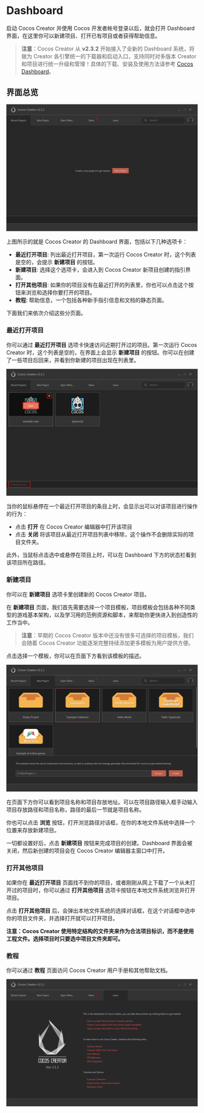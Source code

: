 # Dashboard

启动 Cocos Creator 并使用 Cocos 开发者帐号登录以后，就会打开 Dashboard 界面，在这里你可以新建项目、打开已有项目或者获得帮助信息。

> **注意**：Cocos Creator 从 **v2.3.2** 开始接入了全新的 Dashboard 系统，将做为 Creator 各引擎统一的下载器和启动入口，支持同时对多版本 Creator 和项目进行统一升级和管理！具体的下载、安装及使用方法请参考 [Cocos Dashboard](https://docs.cocos.com/creator/3.0/manual/zh/getting-started/install/)。

## 界面总览

![](dashboard/overview.png)

上图所示的就是 Cocos Creator 的 Dashboard 界面，包括以下几种选项卡：

- **最近打开项目**: 列出最近打开项目，第一次运行 Cocos Creator 时，这个列表是空的，会提示 **新建项目** 的按钮。
- **新建项目**: 选择这个选项卡，会进入到 Cocos Creator 新项目创建的指引界面。
- **打开其他项目**: 如果你的项目没有在最近打开的列表里，你也可以点击这个按钮来浏览和选择你要打开的项目。
- **教程**: 帮助信息，一个包括各种新手指引信息和文档的静态页面。

下面我们来依次介绍这些分页面。

### 最近打开项目

你可以通过 **最近打开项目** 选项卡快速访问近期打开过的项目。第一次运行 Cocos Creator 时，这个列表是空的，在界面上会显示 **新建项目** 的按钮。你可以在创建了一些项目后回来，并看到你新建的项目出现在列表里。

![recent project hovering](dashboard/recent_project.png)

当你的鼠标悬停在一个最近打开项目的条目上时，会显示出可以对该项目进行操作的行为：

- 点击 **打开** 在 Cocos Creator 编辑器中打开该项目
- 点击 **关闭** 将该项目从最近打开项目列表中移除，这个操作不会删除实际的项目文件夹。

此外，当鼠标点击选中或悬停在项目上时，可以在 Dashboard 下方的状态栏看到该项目所在路径。

### 新建项目

你可以在 **新建项目** 选项卡里创建新的 Cocos Creator 项目。

在 **新建项目** 页面，我们首先需要选择一个项目模板，项目模板会包括各种不同类型的游戏基本架构，以及学习用的范例资源和脚本，来帮助你更快进入到创造性的工作当中。

> **注意**：早期的 Cocos Creator 版本中还没有很多可选择的项目模板，我们会随着 Cocos Creator 功能逐渐完整持续添加更多模板为用户提供方便。

点击选择一个模板，你可以在页面下方看到该模板的描述。

![choose template](dashboard/new_project.png)

在页面下方你可以看到项目名称和项目存放地址。可以在项目路径输入框手动输入项目存放路径和项目名称，路径的最后一节就是项目名称。

你也可以点击 **浏览** 按钮，打开浏览路径对话框，在你的本地文件系统中选择一个位置来存放新建项目。

一切都设置好后，点击 **新建项目** 按钮来完成项目的创建。Dashboard 界面会被关闭，然后新创建的项目会在 Cocos Creator 编辑器主窗口中打开。

### 打开其他项目

如果你在 **最近打开项目** 页面找不到你的项目，或者刚刚从网上下载了一个从未打开过的项目时，你可以通过 **打开其他项目**
选项卡按钮在本地文件系统浏览并打开项目。

点击 **打开其他项目** 后，会弹出本地文件系统的选择对话框，在这个对话框中选中你的项目文件夹，并选择打开就可以打开项目。

**注意：Cocos Creator 使用特定结构的文件夹来作为合法项目标识，而不是使用工程文件。选择项目时只要选中项目文件夹即可。**

### 教程

你可以通过 **教程** 页面访问 Cocos Creator 用户手册和其他帮助文档。

![dashboard learn](dashboard/learn.png)

